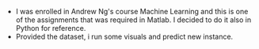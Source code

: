 
- I was enrolled in Andrew Ng's course Machine Learning and this is one of the assignments that was required in Matlab. 
I decided to do it also in Python for reference.
- Provided the dataset, i run some visuals and predict new instance. 


